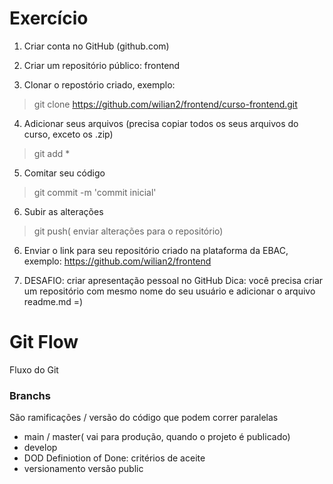 

# Exercício

1. Criar conta no GitHub (github.com)

2. Criar um repositório público: frontend

3. Clonar o repostório criado, exemplo: 
> git clone https://github.com/wilian2/frontend/curso-frontend.git

4. Adicionar seus arquivos (precisa copiar todos os seus arquivos do curso, exceto os .zip)
> git add *

5. Comitar seu código
> git commit -m 'commit inicial'

6. Subir as alterações
> git push( enviar alterações para o repositório)

6. Enviar o link para seu repositório criado na plataforma da EBAC, exemplo:
https://github.com/wilian2/frontend

7. DESAFIO: criar apresentação pessoal no GitHub
Dica: você precisa criar um repositório com mesmo nome do seu usuário e adicionar o arquivo readme.md =)


# Git Flow

Fluxo do Git

### Branchs

São ramificações / versão do código que podem correr paralelas

- main / master( vai para produção, quando o projeto é publicado)
- develop
- DOD Definiotion of Done: critérios de aceite
- versionamento versão public